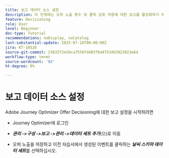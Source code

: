 ```yaml
---
title: 보고 데이터 소스 설정
description: 이 단계에는 오퍼 노출 횟수 및 클릭 상호 작용에 대한 보고를 활성화하기 위해 Adobe Experience Platform에서 필요한 데이터 소스를 구성하는 작업이 포함되어 있습니다. 이러한 이벤트를 캡처하는 데 사용되는 데이터 세트는 보고 기능을 지원하기 위해 웹 세부 정보 필드 그룹을 포함하는 스키마를 기반으로 해야 합니다.
feature: Decisioning
role: User
level: Beginner
doc-type: Tutorial
recommendations: noDisplay, noCatalog
last-substantial-update: 2025-07-18T00:00:00Z
jira: KT-18526
source-git-commit: 23832f2e59ca7558fd403f0a9753db3923023e6d
workflow-type: tm+mt
source-wordcount: '92'
ht-degree: 0%

---
```


# 보고 데이터 소스 설정

Adobe Journey Optimizer Offer Decisioning에 대한 보고 설정을 시작하려면

- Journey Optimizer에 로그인

- _**관리 ->구성 ->보고 ->관리 ->데이터 세트 추가**_(으)로 이동
- 오퍼 노출을 저장하고 이전 자습서에서 생성된 이벤트를 클릭하는 _**날씨 스키마 데이터 세트**_&#x200B;를 선택하십시오.

